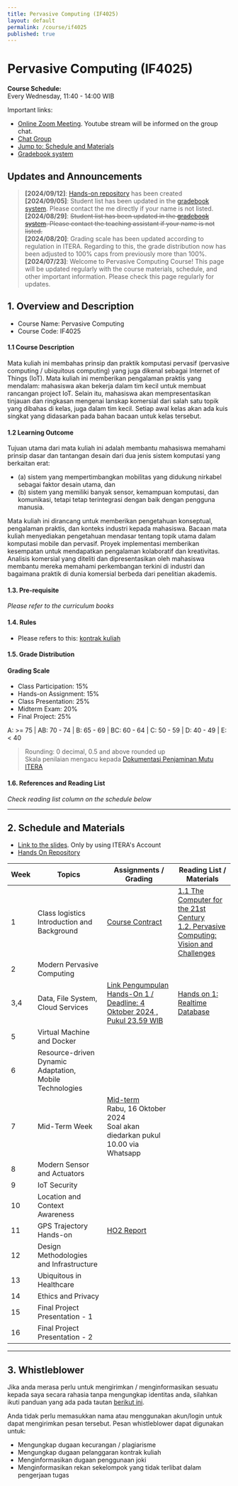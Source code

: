 ```yaml
---
title: Pervasive Computing (IF4025)
layout: default
permalink: /course/if4025
published: true
---
```


# Pervasive Computing (IF4025)

**Course Schedule:**<br>
Every Wednesday, 11:40 - 14:00 WIB

Important links:
- [Online Zoom Meeting](https://csueb.zoom.us/j/81876160253). Youtube stream will be informed on the group chat.
- [Chat Group](https://chat.whatsapp.com/H0iIvh650gn4EmvE1689So)
- [Jump to: Schedule and Materials](#2-schedule-and-materials)
- [Gradebook system](https://gradebook.mctm.web.id)

## Updates and Announcements
> **[2024/09/12]**: [Hands-on repository](https://github.com/informatika-itera/if4025-handson) has been created<br>
> **[2024/09/05]**: Student list has been updated in the [gradebook system](https://gradebook.mctm.web.id). Please contact the me directly if your name is not listed.<br>
> **[2024/08/29]**: ~~Student list has been updated in the [gradebook system](https://gradebook.mctm.web.id). Please contact the teaching assistant if your name is not listed.~~<br>
> **[2024/08/20]**: Grading scale has been updated according to regulation in ITERA. Regarding to this, the grade distribution now has been adjusted to 100% caps from previously more than 100%. <br>
> **[2024/07/23]**: Welcome to Pervasive Computing Course! This page will be updated regularly with the course materials, schedule, and other important information. Please check this page regularly for updates.

## 1. Overview and Description
* Course Name: Pervasive Computing
* Course Code: IF4025

#### 1.1 Course Description
Mata kuliah ini membahas prinsip dan praktik komputasi pervasif (pervasive computing / ubiquitous computing) yang juga dikenal sebagai Internet of Things (IoT). Mata kuliah ini memberikan pengalaman praktis yang mendalam: mahasiswa akan bekerja dalam tim kecil untuk membuat rancangan project IoT. Selain itu, mahasiswa akan mempresentasikan tinjauan dan ringkasan mengenai lanskap komersial dari salah satu topik yang dibahas di kelas, juga dalam tim kecil. Setiap awal kelas akan ada kuis singkat yang didasarkan pada bahan bacaan untuk kelas tersebut.

#### 1.2 Learning Outcome
Tujuan utama dari mata kuliah ini adalah membantu mahasiswa memahami prinsip dasar dan tantangan desain dari dua jenis sistem komputasi yang berkaitan erat:
- (a) sistem yang mempertimbangkan mobilitas yang didukung nirkabel sebagai faktor desain utama, dan
- (b) sistem yang memiliki banyak sensor, kemampuan komputasi, dan komunikasi, tetapi tetap terintegrasi dengan baik dengan pengguna manusia.

Mata kuliah ini dirancang untuk memberikan pengetahuan konseptual, pengalaman praktis, dan konteks industri kepada mahasiswa. Bacaan mata kuliah menyediakan pengetahuan mendasar tentang topik utama dalam komputasi mobile dan pervasif. Proyek implementasi memberikan kesempatan untuk mendapatkan pengalaman kolaboratif dan kreativitas. Analisis komersial yang diteliti dan dipresentasikan oleh mahasiswa membantu mereka memahami perkembangan terkini di industri dan bagaimana praktik di dunia komersial berbeda dari penelitian akademis.

#### 1.3. Pre-requisite

_Please refer to the curriculum books_

#### 1.4. Rules
- Please refers to this: [kontrak kuliah](/course/rules)

#### 1.5. Grade Distribution

#### Grading Scale
- Class Participation: 15%
- Hands-on Assignment: 15%
- Class Presentation: 25%
- Midterm Exam: 20%
- Final Project: 25%

A: >= 75 | AB: 70 - 74 | B: 65 - 69 | BC: 60 - 64 | C: 50 - 59 | D: 40 - 49 | E: < 40
> Rounding: 0 decimal, 0.5 and above rounded up<br>
> Skala penilaian mengacu kepada [Dokumentasi Penjaminan Mutu ITERA](https://drive.google.com/file/d/10VZkyxliXRRgUDNiM0GQVzJ6BB3MYmiJ/view?usp=sharing)




#### 1.6. References and Reading List
_Check reading list column on the schedule below_

---

## 2. Schedule and Materials

- [Link to the slides](https://drive.google.com/drive/folders/1NbcEvO_Te-Q4drTUfCj1msbVsr70aLNA?usp=sharing). Only by using ITERA's Account
- [Hands On Repository](https://github.com/informatika-itera/if4025-handson)

| Week | Topics                                                  | Assignments / Grading                                                                                                                                                                                | Reading List / Materials                                                                                                                                                                                                        |
| ---- | ------------------------------------------------------- | ---------------------------------------------------------------------------------------------------------------------------------------------------------------------------------------------------- | ------------------------------------------------------------------------------------------------------------------------------------------------------------------------------------------------------------------------------- |
| 1    | Class logistics<br>Introduction and Background          | [Course Contract](https://forms.gle/jp8V1gMahB5RbDuX7)                                                                                                                                               | [1.1 The Computer for the 21st Century](https://drive.google.com/file/d/19B5MSQkXoTJAIWXYX8FcL-QhMWOvTjXc/view?usp=sharing)<br>[1.2. Pervasive Computing: Vision and Challenges](https://www.cs.cmu.edu/~aura/docdir/pcs01.pdf) |
| 2    | Modern Pervasive Computing                              |                                                                                                                                                                                                      |                                                                                                                                                                                                                                 |
| 3,4  | Data, File System, Cloud Services                       | [Link Pengumpulan Hands-On 1 / Deadline: 4 Oktober 2024 , Pukul 23.59 WIB](https://docs.google.com/forms/d/e/1FAIpQLSdqM37-6Evpz11-fYzkiWUrEF_jrJ4sEc1orbJ7Rbc-JWtzZg/viewform)                      | [Hands on 1: Realtime Database](https://github.com/informatika-itera/if4025-handson/tree/main/1_simple-realtime-database)                                                                                                       |
| 5    | Virtual Machine and Docker                              |                                                                                                                                                                                                      |                                                                                                                                                                                                                                 |
| 6    | Resource-driven Dynamic Adaptation, Mobile Technologies |                                                                                                                                                                                                      |                                                                                                                                                                                                                                 |
| 7    | Mid-Term Week                                           | [Mid-term](https://docs.google.com/forms/d/e/1FAIpQLSfVTiK_cXkdZlAfc3Y27tiF8Dr13C1rSIXzoDUsiHqXAh5EXQ/viewform?usp=sf_link)<br>Rabu, 16 Oktober 2024<br>Soal akan diedarkan pukul 10.00 via Whatsapp |                                                                                                                                                                                                                                 |
| 8    | Modern Sensor and Actuators                             |                                                                                                                                                                                                      |                                                                                                                                                                                                                                 |
| 9    | IoT Security                                            |                                                                                                                                                                                                      |                                                                                                                                                                                                                                 |
| 10   | Location and Context Awareness                          |                                                                                                                                                                                                      |                                                                                                                                                                                                                                 |
| 11   | GPS Trajectory Hands-on                                 | [HO2 Report]()                                                                                                                                                                                       |                                                                                                                                                                                                                                 |
| 12   | Design Methodologies and Infrastructure                 |                                                                                                                                                                                                      |                                                                                                                                                                                                                                 |
| 13   | Ubiquitous in Healthcare                                |                                                                                                                                                                                                      |                                                                                                                                                                                                                                 |
| 14   | Ethics and Privacy                                      |                                                                                                                                                                                                      |                                                                                                                                                                                                                                 |
| 15   | Final Project Presentation - 1                          |                                                                                                                                                                                                      |                                                                                                                                                                                                                                 |
| 16   | Final Project Presentation - 2                          |                                                                                                                                                                                                      |                                                                                                                                                                                                                                 |


---
## 3. Whistleblower
Jika anda merasa perlu untuk mengirimkan / menginformasikan sesuatu kepada saya secara rahasia tanpa mengungkap identitas anda, silahkan ikuti panduan yang ada pada tautan [berikut ini](/contact/anon).

Anda tidak perlu memasukkan nama atau menggunakan akun/login untuk dapat mengirimkan pesan tersebut. Pesan whistleblower dapat digunakan untuk:
- Mengungkap dugaan kecurangan / plagiarisme
- Mengungkap dugaan pelanggaran kontrak kuliah
- Menginformasikan dugaan penggunaan joki
- Menginformasikan rekan sekelompok yang tidak terlibat dalam pengerjaan tugas